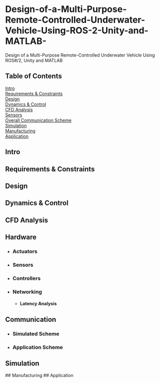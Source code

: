 # Design-of-a-Multi-Purpose-Remote-Controlled-Underwater-Vehicle-Using-ROS-2-Unity-and-MATLAB-
Design of a Multi-Purpose Remote-Controlled Underwater Vehicle Using ROS#/2, Unity and MATLAB 

## Table of Contents  
[Intro](#intro)  
[Requirements & Constraints](#Requirements-&-Constraints)  
[Design](#design)  
[Dynamics & Control](#dynamicscontrol)  
[CFD Analysis](#cfd)  
[Sensors](#sensors)  
[Overall Communication Scheme](#overallcomm)  
[Simulation](#simulation)  
[Manufacturing](#manuf)  
[Application](#application)  


## Intro

## Requirements & Constraints

## Design

## Dynamics & Control

## CFD Analysis

## Hardware
* ### Actuators
* ### Sensors
* ### Controllers
* ### Networking 
  - #### Latency Analysis

## Communication
* ### Simulated Scheme
* ### Application Scheme

## Simulation

<a name="manuf"/>
## Manufacturing

<a name="application"/>
## Application

